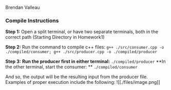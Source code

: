 Brendan Valleau



 ### Compile Instructions

**Step 1:** Open a split terminal, or have two separate terminals, both in the correct path (Starting Directory in Homework1) 

**Step 2:** Run the command to compile c++ files: 
`g++ ./src/consumer.cpp -o ./compiled/consumer; g++ ./src/producer.cpp -o ./compiled/producer`
 
 **Step 3:** 
 **Run the producer first in either terminal:**
  `./compiled/producer`
 **In the other terminal, start the consumer: **
 `./compiled/consumer`

And so, the output will be the resulting input from the producer file. Examples of proper execution include the following:
![[./files/image.png]]